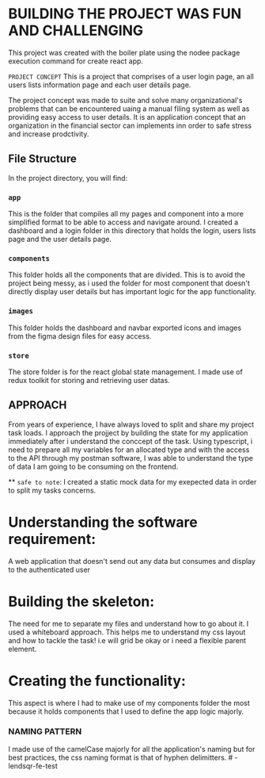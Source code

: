 # BUILDING THE PROJECT WAS FUN AND CHALLENGING

This project was created with the boiler plate using the nodee package execution command for create react app.

`PROJECT CONCEPT`
This is a project that comprises of a user login page, an all users lists information page and each user details page.

The project concept was made to suite and solve many organizational's problems that can be encountered uaing a manual filing system as well as providing easy access to user details. It is an application concept that an organization in the financial sector can implements inn order to safe stress and increase prodctivity.


## File Structure

In the project directory, you will find:

### `app`

This is the folder that compiles all my pages and component into a more simplified format to be able to access and navigate around.
I created a dashboard and a login folder in this directory that holds the login, users lists page and the user details page.

### `components`

This folder holds all the components that are divided. This is to avoid the project being messy, as i used the folder for most component that doesn't directly display user details but has important logic for the app functionality.

### `images`

This folder holds the dashboard and navbar exported icons and images from the figma design files for easy access.

### `store`

The store folder is for the react global state management. I made use of redux toolkit for storing and retrieving user datas.

## APPROACH

From years of experience, I have always loved to split and share my project task loads. I approach the projject by building the state for my application immediately after i understand the conccept of the task. Using typescript, i need to prepare all my variables for an allocated type and with the access to the API through my postman software, I was able to understand the type of data I am going to  be consuming on the frontend.

** `safe to note`: I created a static mock data for my exepected data in order to split my tasks concerns.
# Understanding the software requirement: 
A web application that doesn't send out any data but consumes and display to the authenticated user

# Building the skeleton:
The need for me to separate my files and understand how to go about it. I used a whiteboard approach.
This helps me to understand my css layout and how to tackle the task! i.e will grid be okay or i need a flexible parent element.

# Creating the functionality:
This aspect is where I had to make use of my components folder the most because it holds components that I used to define the app logic majorly.


### NAMING PATTERN
I made use of the camelCase majorly for all the application's naming but for best practices, the css naming format is that of hyphen delimitters.
#   - l e n d s q r - f e - t e s t  
 